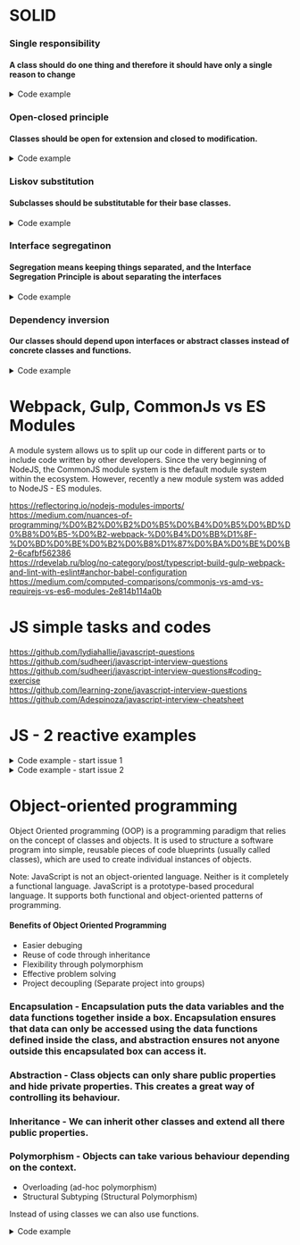 # SOLID

### Single responsibility
#### A class should do one thing and therefore it should have only a single reason to change

<details>
  <summary>Code example</summary>
      
```javascript
```
</details>

### Open-closed principle
#### Classes should be open for extension and closed to modification.

<details>
  <summary>Code example</summary>
      
```javascript
```
</details>

### Liskov substitution
#### Subclasses should be substitutable for their base classes.

<details>
  <summary>Code example</summary>
      
```javascript
```
</details>

### Interface segregatinon
#### Segregation means keeping things separated, and the Interface Segregation Principle is about separating the interfaces

<details>
  <summary>Code example</summary>
      
```javascript
```
</details>

### Dependency inversion
#### Our classes should depend upon interfaces or abstract classes instead of concrete classes and functions.

<details>
  <summary>Code example</summary>
      
```javascript
```
</details>

# Webpack, Gulp, CommonJs vs ES Modules

A module system allows us to split up our code in different parts or to include code written by other developers.
Since the very beginning of NodeJS, the CommonJS module system is the default module system within the ecosystem. However, recently a new module system was added to NodeJS - ES modules.

https://reflectoring.io/nodejs-modules-imports/ <br />
https://medium.com/nuances-of-programming/%D0%B2%D0%B2%D0%B5%D0%B4%D0%B5%D0%BD%D0%B8%D0%B5-%D0%B2-webpack-%D0%B4%D0%BB%D1%8F-%D0%BD%D0%BE%D0%B2%D0%B8%D1%87%D0%BA%D0%BE%D0%B2-6cafbf562386 <br />
https://rdevelab.ru/blog/no-category/post/typescript-build-gulp-webpack-and-lint-with-eslint#anchor-babel-configuration <br />
https://medium.com/computed-comparisons/commonjs-vs-amd-vs-requirejs-vs-es6-modules-2e814b114a0b <br />

# JS simple tasks and codes

https://github.com/lydiahallie/javascript-questions <br />
https://github.com/sudheerj/javascript-interview-questions <br />
https://github.com/sudheerj/javascript-interview-questions#coding-exercise <br />
https://github.com/learning-zone/javascript-interview-questions <br />
https://github.com/Adespinoza/javascript-interview-cheatsheet <br />

# JS - 2 reactive examples

<details>
  <summary>Code example - start issue 1</summary>
      
```javascript
  
/* 1. Init obj with defineProperty instructions */
/* 2. When first autoRun start, runningReaction becomes callback function with console.log and obj.a assigning */
/* 3. After assigning get operator do its work and save fn instruction for key "a" */
/* 4. The same for autoRun for obj.b */
/* PROFIT (works on closure and global variable) */
let runningReaction = null;

const obj = reactive({
  a: 0,
  b: 1,
});

autoRun(() => {
  console.log("obj.a reactive", obj.a);
});

autoRun(() => {
  console.log("obj.b reactive", obj.b);
});

function reactive(obj) {
  return Object.entries(obj).reduce((acc, [key, val]) => {
    let value = val;
    const deps = new Set();
    Object.defineProperty(acc, key, {
      get() {
        if (runningReaction && !deps.has(runningReaction)) {
          deps.add(runningReaction);
        }
        return value;
      },
      set(newValue) {
        if (hasChanged(value, newValue)) {
          value = newValue;
          deps.forEach(f => f());
        }
      },
      enumerable: true,
    });
    return acc;
  }, {});
}

function hasChanged(newVal, oldVal) {
  return newVal !== oldVal && (newVal === newVal || oldVal === oldVal);
}

function autoRun(fn) {
  runningReaction = fn;
  fn();
  runningReaction = null;
}

obj.a = 6;
obj.b = 10;
```
</details>

<details>
  <summary>Code example - start issue 2</summary>
      
```javascript
  
class Reactive {
  constructor (obj) {
    this.contents = obj;
    this.listeners = {};
    this.makeReactive(obj);
  }
  makeReactive(obj) {
    Object.keys(obj).forEach(prop => this.makePropReactive(obj, prop));
  }

  makePropReactive(obj, key) {
    let value = obj[key];

    // Gotta be careful with this here
    const that = this;

    Object.defineProperty(obj, key, {
        get () {
          return value;
        },
        set (newValue) {
          value = newValue;
          that.notify(key)
        }
    });
  }

  listen(prop, handler) {
    if (!this.listeners[prop]) this.listeners[prop] = [];

    this.listeners[prop].push(handler);
  }

  notify(prop) {
    this.listeners[prop].forEach(listener => listener(this.contents[prop]));
  }

}

const data = new Reactive({
  foo: 'bar'
});

data.listen('foo', (change) => console.log('Change: ' + change));

data.contents.foo = 'baz';

```
</details>

# Object-oriented programming

Object Oriented programming (OOP) is a programming paradigm that relies on the concept of classes and objects. It is used to structure a software program into simple, reusable pieces of code blueprints (usually called classes), which are used to create individual instances of objects. 

Note: JavaScript is not an object-oriented language. Neither is it completely a functional language. JavaScript is a prototype-based procedural language. It supports both functional and object-oriented patterns of programming.

#### Benefits of Object Oriented Programming

+ Easier debuging
+ Reuse of code through inheritance
+ Flexibility through polymorphism
+ Effective problem solving
+ Project decoupling (Separate project into groups)

### Encapsulation - Encapsulation puts the data variables and the data functions together inside a box. Encapsulation ensures that data can only be accessed using the data functions defined inside the class, and abstraction ensures not anyone outside this encapsulated box can access it.

### Abstraction - Class objects can only share public properties and hide private properties. This creates a great way of controlling its behaviour.

### Inheritance - We can inherit other classes and extend all there public properties.

### Polymorphism - Objects can take various behaviour depending on the context.

+ Overloading (ad-hoc polymorphism)
+ Structural Subtyping (Structural Polymorphism)

Instead of using classes we can also use functions.

<details>
  <summary>Code example</summary>
      
```typescript

interface DbCommon {
  getDetails: () => DbDetails[];
}

interface DbDetails {
  name: string;
  age: number;
}

class MongoDb implements DbCommon {
  // Structural Polymorphism
  getDetails = (): DbDetails[] => {
    return [
      {
        name: "MongoDb",
        age: 5
      }
    ];
  };

  // Polymorphism Overloading

  // getDetails = (num: number): DbDetails[]  => {
  //   return [{
  //     name: "MongoDb",
  //     age: 5 + num
  //   }];
  // };
}

class Postgres implements DbCommon {
  // Structural Polymorphism
  getDetails = (): DbDetails[] => {
    return [
      {
        name: "Postgres",
        age: 15
      }
    ];
  };
}

class Database {
  db1: DbCommon;
  db2: Postgres;

  // Aggregation
  constructor(db: DbCommon) {
    this.db1 = db;
    // Composition
    this.db2 = new Postgres();
  }

  getUsersAggregation() {
    return this.db1.getDetails();
  }

  getUsersComposition() {
    return this.db2.getDetails();
  }
}

// Depedency injection MongoDb
const db = new Database(new MongoDb());
console.log(db.getUsersAggregation());
console.log(db.getUsersComposition());

```
</details>


